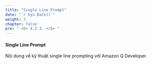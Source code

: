 ```yaml
---
title: "Single Line Prompt"
date: "`r Sys.Date()`"
weight: 3
chapter: false
pre: " <b> 4.2.3. </b> "
---
```


#### Single Line Prompt

Nội dung về kỹ thuật single line prompting với Amazon Q Developer.
